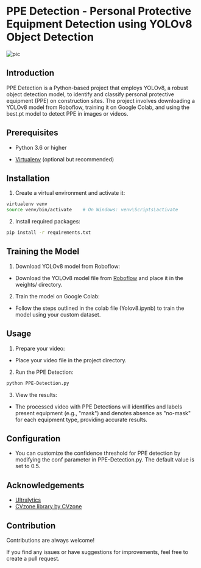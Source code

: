 # PPE Detection - Personal Protective Equipment Detection using YOLOv8 Object Detection
![pic](https://github.com/user-attachments/assets/e9a868e5-61aa-4c2c-85fb-5a7cc3e0025b)

## Introduction

PPE Detection is a Python-based project that employs YOLOv8, a robust object detection model, to identify and classify personal protective equipment (PPE) on construction sites. The project involves downloading a YOLOv8 model from Roboflow, training it on Google Colab, and using the best.pt model to detect PPE in images or videos.
## Prerequisites

- Python 3.6 or higher

- [Virtualenv](https://virtualenv.pypa.io/en/latest/) (optional but recommended)

## Installation

1. Create a virtual environment and activate it:

```bash
virtualenv venv
source venv/bin/activate    # On Windows: venv\Scripts\activate
```
2. Install required packages:
```bash
pip install -r requirements.txt
```

## Training the Model
1. Download YOLOv8 model from Roboflow:

- Download the YOLOv8 model file from [Roboflow](https://universe.roboflow.com/) and place it in the weights/ directory.

2. Train the model on Google Colab:

- Follow the steps outlined in the colab file (Yolov8.ipynb) to train the model using your custom dataset.
## Usage

1. Prepare your video:

- Place your video file in the project directory.


2. Run the PPE Detection:
```bash
python PPE-Detection.py 
``` 

3. View the results:

- The processed video with PPE Detections will identifies and labels present equipment (e.g., "mask") and denotes absence as "no-mask" for each equipment type, providing accurate results.


## Configuration
- You can customize the confidence threshold for PPE detection by modifying the conf parameter in PPE-Detection.py. The default value is set to 0.5.
## Acknowledgements

 - [Ultralytics](https://github.com/ultralytics/ultralytics)
 - [CVzone library by CVzone](https://github.com/cvzone/cvzone)
 


## Contribution

Contributions are always welcome!

If you find any issues or have suggestions for improvements, feel free to create a pull request.



